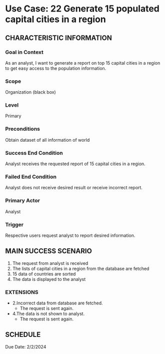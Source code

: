 
# Use Case: 22	Generate 15 populated capital cities in a region

## CHARACTERISTIC INFORMATION
### Goal in Context
As an analyst, I want to generate a report on top 15 capital cities in a region to get easy access to the population information.
### Scope
Organization (black box)
### Level
Primary
### Preconditions
Obtain dataset of all information of world
### Success End Condition
Analyst receives the requested report of 15 capital cities in a region.
### Failed End Condition
Analyst does not receive desired result or receive incorrect report.
### Primary Actor
Analyst
### Trigger
Respective users request analyst to report desired information.


## MAIN SUCCESS SCENARIO
1.  The request from analyst is received
2.  The lists of capital cities in a region from the database are fetched
3.  15 data of countries are sorted
4.  The data is displayed to the analyst

### EXTENSIONS
- 2.Incorrect data from database are fetched.
    - The request is sent again.
- 4.The data is not shown to analyst.
    - The request is sent again.

## SCHEDULE
Due Date: 2/2/2024


